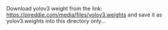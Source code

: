 Download yolov3 weight from the link: https://pjreddie.com/media/files/yolov3.weights and save it as yolov3.weights into this directory only...
